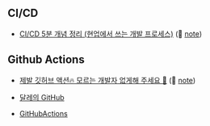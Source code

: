 ## CI/CD

- [CI/CD 5분 개념 정리 (현업에서 쓰는 개발 프로세스)](https://www.youtube.com/watch?v=0Emq5FypiMM)
  (📝 [note](<https://github.com/dkmqflx/TIL/blob/master/cicd/notes/CD%205%EB%B6%84%20%EA%B0%9C%EB%85%90%20%EC%A0%95%EB%A6%AC%20(%ED%98%84%EC%97%85%EC%97%90%EC%84%9C%20%EC%93%B0%EB%8A%94%20%EA%B0%9C%EB%B0%9C%20%ED%94%84%EB%A1%9C%EC%84%B8%EC%8A%A4).md>))

## Github Actions

- [제발 깃허브 액션🔥 모르는 개발자 없게해 주세요 🙏](https://www.youtube.com/watch?v=iLqGzEkusIw&t=1s) (📝 [note](https://github.com/dkmqflx/TIL/blob/master/cicd/notes/%EC%A0%9C%EB%B0%9C%20%EA%B9%83%ED%97%88%EB%B8%8C%20%EC%95%A1%EC%85%98%20%EB%AA%A8%EB%A5%B4%EB%8A%94%20%EA%B0%9C%EB%B0%9C%EC%9E%90%20%EC%97%86%EA%B2%8C%ED%95%B4%20%EC%A3%BC%EC%84%B8%EC%9A%94.md))

- [달레의 GitHub](https://www.youtube.com/playlist?list=PLapoeRAdKitfFgEjASv9-NdP-QB_Vq7Ji)

- [GitHubActions](https://www.daleseo.com/?tag=GitHubActions)
